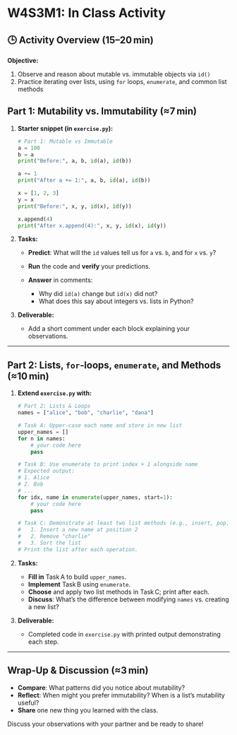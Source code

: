 # W4S3M1: In Class Activity


## 🕒 Activity Overview (15–20 min)

**Objective:**

1. Observe and reason about mutable vs. immutable objects via `id()`
2. Practice iterating over lists, using `for` loops, `enumerate`, and common list methods


## Part 1: Mutability vs. Immutability (≈7 min)

1. **Starter snippet (in `exercise.py`):**

   ```python
   # Part 1: Mutable vs Immutable
   a = 100
   b = a
   print("Before:", a, b, id(a), id(b))

   a += 1
   print("After a += 1:", a, b, id(a), id(b))

   x = [1, 2, 3]
   y = x
   print("Before:", x, y, id(x), id(y))

   x.append(4)
   print("After x.append(4):", x, y, id(x), id(y))
   ```

2. **Tasks:**

   * **Predict**: What will the `id` values tell us for `a` vs. `b`, and for `x` vs. `y`?
   * **Run** the code and **verify** your predictions.
   * **Answer** in comments:

     * Why did `id(a)` change but `id(x)` did not?
     * What does this say about integers vs. lists in Python?

3. **Deliverable:**

   * Add a short comment under each block explaining your observations.

---

## Part 2: Lists, `for`‑loops, `enumerate`, and Methods (≈10 min)

1. **Extend `exercise.py` with:**

   ```python
   # Part 2: Lists & Loops
   names = ["alice", "bob", "charlie", "dana"]

   # Task A: Upper‑case each name and store in new list
   upper_names = []
   for n in names:
       # your code here
       pass

   # Task B: Use enumerate to print index + 1 alongside name
   # Expected output:
   # 1. Alice
   # 2. Bob
   # ...
   for idx, name in enumerate(upper_names, start=1):
       # your code here
       pass

   # Task C: Demonstrate at least two list methods (e.g., insert, pop, remove, sort)
   #   1. Insert a new name at position 2
   #   2. Remove "charlie"
   #   3. Sort the list
   # Print the list after each operation.
   ```

2. **Tasks:**

   * **Fill in** Task A to build `upper_names`.
   * **Implement** Task B using `enumerate`.
   * **Choose** and apply two list methods in Task C; print after each.
   * **Discuss**: What’s the difference between modifying `names` vs. creating a new list?

3. **Deliverable:**

   * Completed code in `exercise.py` with printed output demonstrating each step.

---

## Wrap‑Up & Discussion (≈3 min)

* **Compare**: What patterns did you notice about mutability?
* **Reflect**: When might you prefer immutability? When is a list’s mutability useful?
* **Share** one new thing you learned with the class.



Discuss your observations with your partner and be ready to share!
